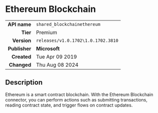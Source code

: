 # Ethereum Blockchain
| | |
|-:|-|
|**API name**|`shared_blockchainethereum`|
|**Tier**|Premium|
|**Version**|`releases/v1.0.1702\1.0.1702.3810`|
|**Publisher**|**Microsoft**|
|**Created**|Tue Apr 09 2019|
|**Changed**|Thu Aug 08 2024|

## Description
Ethereum is a smart contract blockchain. With the Ethereum Blockchain connector, you can perform actions such as submitting transactions, reading contract state, and trigger flows on contract updates.
